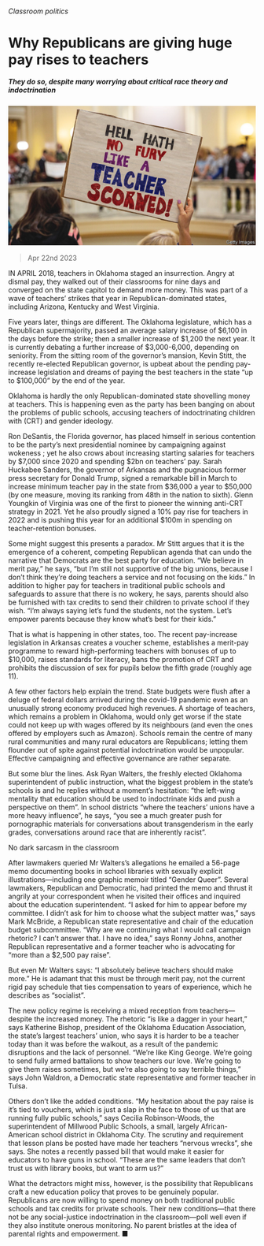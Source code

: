 ###### Classroom politics

# Why Republicans are giving huge pay rises to teachers 

##### They do so, despite many worrying about critical race theory and indoctrination 

![image](images/20230429_USP004.jpg) 

> Apr 22nd 2023 

IN APRIL 2018, teachers in Oklahoma staged an insurrection. Angry at dismal pay, they walked out of their classrooms for nine days and converged on the state capitol to demand more money. This was part of a wave of teachers’ strikes that year in Republican-dominated states, including Arizona, Kentucky and West Virginia.

Five years later, things are different. The Oklahoma legislature, which has a Republican supermajority, passed an average salary increase of $6,100 in the days before the strike; then a smaller increase of $1,200 the next year. It is currently debating a further increase of $3,000-6,000, depending on seniority. From the sitting room of the governor’s mansion, Kevin Stitt, the recently re-elected Republican governor, is upbeat about the pending pay-increase legislation and dreams of paying the best teachers in the state “up to $100,000” by the end of the year.

Oklahoma is hardly the only Republican-dominated state shovelling money at teachers. This is happening even as the party has been banging on about the problems of public schools, accusing teachers of indoctrinating children with  (CRT) and gender ideology.

Ron DeSantis, the Florida governor, has placed himself in serious contention to be the party’s next presidential nominee by campaigning against wokeness ; yet he also crows about increasing starting salaries for teachers by $7,000 since 2020 and spending $2bn on teachers’ pay. Sarah Huckabee Sanders, the governor of Arkansas and the pugnacious former press secretary for Donald Trump, signed a remarkable bill in March to increase minimum teacher pay in the state from $36,000 a year to $50,000 (by one measure, moving its ranking from 48th in the nation to sixth). Glenn Youngkin of Virginia was one of the first to pioneer the winning anti-CRT strategy in 2021. Yet he also proudly signed a 10% pay rise for teachers in 2022 and is pushing this year for an additional $100m in spending on teacher-retention bonuses.

Some might suggest this presents a paradox. Mr Stitt argues that it is the emergence of a coherent, competing Republican agenda that can undo the narrative that Democrats are the best party for education. “We believe in merit pay,” he says, “but I’m still not supportive of the big unions, because I don’t think they’re doing teachers a service and not focusing on the kids.” In addition to higher pay for teachers in traditional public schools and safeguards to assure that there is no wokery, he says, parents should also be furnished with tax credits to send their children to private school if they wish. “I’m always saying let’s fund the students, not the system. Let’s empower parents because they know what’s best for their kids.” 

That is what is happening in other states, too. The recent pay-increase legislation in Arkansas creates a voucher scheme, establishes a merit-pay programme to reward high-performing teachers with bonuses of up to $10,000, raises standards for literacy, bans the promotion of CRT and prohibits the discussion of sex for pupils below the fifth grade (roughly age 11).

A few other factors help explain the trend. State budgets were flush after a deluge of federal dollars arrived during the covid-19 pandemic even as an unusually strong economy produced high revenues. A shortage of teachers, which remains a problem in Oklahoma, would only get worse if the state could not keep up with wages offered by its neighbours (and even the ones offered by employers such as Amazon). Schools remain the centre of many rural communities and many rural educators are Republicans; letting them flounder out of spite against potential indoctrination would be unpopular. Effective campaigning and effective governance are rather separate.

But some blur the lines. Ask Ryan Walters, the freshly elected Oklahoma superintendent of public instruction, what the biggest problem in the state’s schools is and he replies without a moment’s hesitation: “the left-wing mentality that education should be used to indoctrinate kids and push a perspective on them”. In school districts “where the teachers’ unions have a more heavy influence”, he says, “you see a much greater push for pornographic materials for conversations about transgenderism in the early grades, conversations around race that are inherently racist”.

No dark sarcasm in the classroom

After lawmakers queried Mr Walters’s allegations he emailed a 56-page memo documenting books in school libraries with sexually explicit illustrations—including one graphic memoir titled “Gender Queer”. Several lawmakers, Republican and Democratic, had printed the memo and thrust it angrily at your correspondent when he visited their offices and inquired about the education superintendent. “I asked for him to appear before my committee. I didn’t ask for him to choose what the subject matter was,” says Mark McBride, a Republican state representative and chair of the education budget subcommittee. “Why are we continuing what I would call campaign rhetoric? I can’t answer that. I have no idea,” says Ronny Johns, another Republican representative and a former teacher who is advocating for “more than a $2,500 pay raise”.

But even Mr Walters says: “I absolutely believe teachers should make more.” He is adamant that this must be through merit pay, not the current rigid pay schedule that ties compensation to years of experience, which he describes as “socialist”. 

The new policy regime is receiving a mixed reception from teachers—despite the increased money. The rhetoric “is like a dagger in your heart,” says Katherine Bishop, president of the Oklahoma Education Association, the state’s largest teachers’ union, who says it is harder to be a teacher today than it was before the walkout, as a result of the pandemic disruptions and the lack of personnel. “We’re like King George. We’re going to send fully armed battalions to show teachers our love. We’re going to give them raises sometimes, but we’re also going to say terrible things,” says John Waldron, a Democratic state representative and former teacher in Tulsa. 

Others don’t like the added conditions. “My hesitation about the pay raise is it’s tied to vouchers, which is just a slap in the face to those of us that are running fully public schools,” says Cecilia Robinson-Woods, the superintendent of Millwood Public Schools, a small, largely African-American school district in Oklahoma City. The scrutiny and requirement that lesson plans be posted have made her teachers “nervous wrecks”, she says. She notes a recently passed bill that would make it easier for educators to have guns in school. “These are the same leaders that don’t trust us with library books, but want to arm us?”

What the detractors might miss, however, is the possibility that Republicans craft a new education policy that proves to be genuinely popular. Republicans are now willing to spend money on both traditional public schools and tax credits for private schools. Their new conditions—that there not be any social-justice indoctrination in the classroom—poll well even if they also institute onerous monitoring. No parent bristles at the idea of parental rights and empowerment. ■


